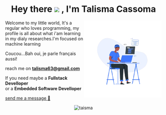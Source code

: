 <!--
**talisma-cassoma/talisma-cassoma** is a ✨ _special_ ✨ repository because its `README.md` (this file) appears on your GitHub profile.-->
<h1 align="center">Hey there <img src="https://media.giphy.com/media/hvRJCLFzcasrR4ia7z/giphy.gif" width="30px"> , I'm Talisma Cassoma</h1>
<img src="images/me.png" align="right" width="250">
<p align="left">
 Welcome to my little world, It's a regular who loves programming, my profile is all about what i'am learning in my dialy researches.I'm focused on machine learning</p>

Coucou...Bah oui, je parle français aussi! 


reach me on **talisma63@gmail.com**
<p> If you need maybe a <strong>Fullstack Develloper</strong><br> or a <strong>Embedded Software Develloper</strong> </p><a href='https://wa.me/27722840005' target='_blank'>send me a message 💬</a>

</p>
<p align="center"> <img src="https://komarev.com/ghpvc/?username=talisma-cassoma" alt="taisma" /> </p>

